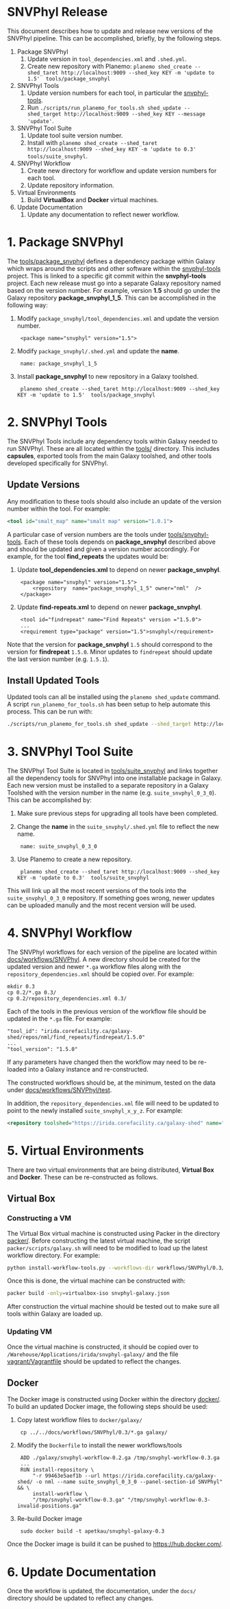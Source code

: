 # SNVPhyl Release

This document describes how to update and release new versions of the SNVPhyl pipeline.  This can be accomplished, briefly, by the following steps.

1. Package SNVPhyl
    1. Update version in `tool_dependencies.xml` and `.shed.yml`.
    2. Create new repository with Planemo: `planemo shed_create --shed_taret http://localhost:9009 --shed_key KEY -m 'update to 1.5'  tools/package_snvphyl`
2. SNVPhyl Tools
    1. Update version numbers for each tool, in particular the [snvphyl-tools][].
    2. Run `./scripts/run_planemo_for_tools.sh shed_update --shed_target http://localhost:9009 --shed_key KEY --message 'update'`.
3. SNVPhyl Tool Suite
    1. Update tool suite version number.
    2. Install with `planemo shed_create --shed_taret http://localhost:9009 --shed_key KEY -m 'update to 0.3'  tools/suite_snvphyl`.
4. SNVPhyl Workflow
    1. Create new directory for workflow and update version numbers for each tool.
    2. Update repository information.
5. Virtual Environments
    1. Build **VirtualBox** and **Docker** virtual machines.
6. Update Documentation
    1. Update any documentation to reflect newer workflow.

# 1. Package SNVPhyl

The [tools/package_snvphyl][] defines a dependency package within Galaxy which wraps around the scripts and other software within the [snvphyl-tools][] project.  This is linked to a specific git commit within the **snvphyl-tools** project.  Each new release must go into a separate Galaxy repository named based on the version number.  For example, version **1.5** should go under the Galaxy repository **package_snvphyl_1_5**.  This can be accomplished in the following way:

1. Modify `package_snvphyl/tool_dependencies.xml` and update the version number.

        <package name="snvphyl" version="1.5">

2. Modify `package_snvphyl/.shed.yml` and update the **name**.

        name: package_snvphyl_1_5

3. Install **package_snvphyl** to new repository in a Galaxy toolshed.

        planemo shed_create --shed_taret http://localhost:9009 --shed_key KEY -m 'update to 1.5'  tools/package_snvphyl

# 2. SNVPhyl Tools

The SNVPhyl Tools include any dependency tools within Galaxy needed to run SNVPhyl.  These are all located within the [tools/][] directory.  This includes **capsules**, exported tools from the main Galaxy toolshed, and other tools developed specifically for SNVPhyl.

## Update Versions

Any modification to these tools should also include an update of the version number within the tool.  For example:

```xml
<tool id="smalt_map" name="smalt map" version="1.0.1">
```

A particular case of version numbers are the tools under [tools/snvphyl-tools][].  Each of these tools depends on **package_snvphyl** described above and should be updated and given a version number accordingly.  For example, for the tool **find_repeats** the updates would be:

1. Update **tool_dependencies.xml** to depend on newer **package_snvphyl**.

        <package name="snvphyl" version="1.5">
            <repository  name="package_snvphyl_1_5" owner="nml"  />
        </package>

2. Update **find-repeats.xml** to depend on newer **package_snvphyl**.

        <tool id="findrepeat" name="Find Repeats" version ="1.5.0">
        ...
        <requirement type="package" version="1.5">snvphyl</requirement>

Note that the version for **package_snvphyl** `1.5` should correspond to the version for **findrepeat** `1.5.0`.  Minor updates to `findrepeat` should update the last version number (e.g. `1.5.1`).

## Install Updated Tools

Updated tools can all be installed using the `planemo shed_update` command.  A script `run_planemo_for_tools.sh` has been setup to help automate this process.  This can be run with:

```bash
./scripts/run_planemo_for_tools.sh shed_update --shed_target http://localhost:9009 --shed_key KEY --message 'update'
```

# 3. SNVPhyl Tool Suite

The SNVPhyl Tool Suite is located in [tools/suite_snvphyl][] and links together all the dependency tools for SNVPhyl into one installable package in Galaxy.  Each new version must be installed to a separate repository in a Galaxy Toolshed with the version number in the name (e.g. `suite_snvphyl_0_3_0`).  This can be accomplished by:

1. Make sure previous steps for upgrading all tools have been completed.
2. Change the **name** in the `suite_snvphyl/.shed.yml` file to reflect the new name.

        name: suite_snvphyl_0_3_0

3. Use Planemo to create a new repository.

        planemo shed_create --shed_taret http://localhost:9009 --shed_key KEY -m 'update to 0.3'  tools/suite_snvphyl

This will link up all the most recent versions of the tools into the `suite_snvphyl_0_3_0` repository.  If something goes wrong, newer updates can be uploaded manully and the most recent version will be used.

# 4. SNVPhyl Workflow

The SNVPhyl workflows for each version of the pipeline are located within [docs/workflows/SNVPhyl][].  A new directory should be created for the updated version and newer `*.ga` workflow files along with the `repository_dependencies.xml` should be copied over.  For example:

```
mkdir 0.3
cp 0.2/*.ga 0.3/
cp 0.2/repository_dependencies.xml 0.3/
```

Each of the tools in the previous version of the workflow file should be updated in the `*.ga` file.  For example:

```
"tool_id": "irida.corefacility.ca/galaxy-shed/repos/nml/find_repeats/findrepeat/1.5.0"
...
"tool_version": "1.5.0"
```

If any parameters have changed then the workflow may need to be re-loaded into a Galaxy instance and re-constructed.

The constructed workflows should be, at the minimum, tested on the data under [docs/workflows/SNVPhyl/test][].

In addition, the `repository_dependencies.xml` file will need to be updated to point to the newly installed `suite_snvphyl_x_y_z`.  For example:

```xml
<repository toolshed="https://irida.corefacility.ca/galaxy-shed" name="suite_snvphyl_0_3_0" owner="nml" changeset_revision="99463e5aef1b" />
```

# 5. Virtual Environments

There are two virtual environments that are being distributed, **Virtual Box** and **Docker**.  These can be re-constructed as follows.

## Virtual Box

### Constructing a VM

The Virtual Box virtual machine is constructed using Packer in the directory [packer/][].  Before constructing the latest virtual machine, the script `packer/scripts/galaxy.sh` will need to be modified to load up the latest workflow directory.  For example:

```bash
python install-workflow-tools.py --workflows-dir workflows/SNVPhyl/0.3/ ...
```

Once this is done, the virtual machine can be constructed with:

```bash
packer build -only=virtualbox-iso snvphyl-galaxy.json
```

After construction the virtual machine should be tested out to make sure all tools within Galaxy are loaded up.

### Updating VM

Once the virtual machine is constructed, it should be copied over to `/Warehouse/Applications/irida/snvphyl-galaxy/` and the file [vagrant/Vagrantfile][] should be updated to reflect the changes.

## Docker

The Docker image is constructed using Docker within the directory [docker/][].  To build an updated Docker image, the following steps should be used:

1. Copy latest workflow files to `docker/galaxy/`

        cp ../../docs/workflows/SNVPhyl/0.3/*.ga galaxy/

2. Modify the `Dockerfile` to install the newer workflows/tools

        ADD ./galaxy/snvphyl-workflow-0.2.ga /tmp/snvphyl-workflow-0.3.ga
        ...
        RUN install-repository \
            "-r 99463e5aef1b --url https://irida.corefacility.ca/galaxy-shed/ -o nml --name suite_snvphyl_0_3_0 --panel-section-id SNVPhyl" && \
            install-workflow \
            "/tmp/snvphyl-workflow-0.3.ga" "/tmp/snvphyl-workflow-0.3-invalid-positions.ga"

3. Re-build Docker image

        sudo docker build -t apetkau/snvphyl-galaxy-0.3

Once the Docker image is build it can be pushed to <https://hub.docker.com/>.

# 6. Update Documentation

Once the workflow is updated, the documentation, under the `docs/` directory should be updated to reflect any changes.

[tools/]: https://irida.corefacility.ca/analysis-pipelines/snvphyl-galaxy/tree/development/tools
[tools/snvphyl-tools]: https://irida.corefacility.ca/analysis-pipelines/snvphyl-galaxy/tree/development/tools/snvphyl-tools
[tools/package_snvphyl]: https://irida.corefacility.ca/analysis-pipelines/snvphyl-galaxy/tree/development/tools/package_snvphyl
[snvphyl-tools]: https://irida.corefacility.ca/analysis-pipelines/snvphyl-tools
[tools/suite_snvphyl]: https://irida.corefacility.ca/analysis-pipelines/snvphyl-galaxy/tree/development/tools/suite_snvphyl
[docs/workflows/SNVPhyl]: https://irida.corefacility.ca/analysis-pipelines/snvphyl-galaxy/tree/development/docs/workflows/SNVPhyl
[docs/workflows/SNVPhyl/test]: https://irida.corefacility.ca/analysis-pipelines/snvphyl-galaxy/tree/development/docs/workflows/SNVPhyl/test
[packer/]: https://irida.corefacility.ca/analysis-pipelines/snvphyl-galaxy/tree/development/packer
[vagrant/Vagrantfile]: https://irida.corefacility.ca/analysis-pipelines/snvphyl-galaxy/blob/development/vagrant/Vagrantfile
[docker/]: https://irida.corefacility.ca/analysis-pipelines/snvphyl-galaxy/tree/development/docker
